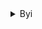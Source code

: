 <details>
  <summary>Byi</summary>

  -  I play ponytown almost everyday, you can usaully find me sitting in bandom area, near squid game area, random ass places or wherever my friends are lol

  -  Feel free to int or C+H! I don't bite lol. But i will if You are on my DNI list.

  -  I may be akward or shy around strangers or friends that I am not close with SO SORRYY (includes me not being good at starting conversations and all that stuff occasionaly, it kind of depends on my mood😭.)
</details>

